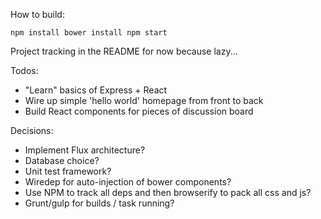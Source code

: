 How to build:

`npm install
bower install
npm start`

Project tracking in the README for now because lazy...

Todos:
- "Learn" basics of Express + React
- Wire up simple 'hello world' homepage from front to back 
- Build React components for pieces of discussion board

Decisions:
- Implement Flux architecture?
- Database choice?
- Unit test framework?
- Wiredep for auto-injection of bower components?
- Use NPM to track all deps and then browserify to pack all css and js?
- Grunt/gulp for builds / task running?
